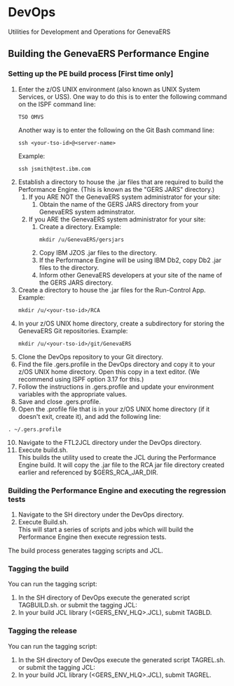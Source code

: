 # DevOps
Utilities for Development and Operations for GenevaERS

## Building the GenevaERS Performance Engine

### Setting up the PE build process [First time only]
1. Enter the z/OS UNIX environment (also known as UNIX System Services, or USS).  One way to do this is to enter the following command on the ISPF command line: 
    ```
    TSO OMVS
    ```
    Another way is to enter the following on the Git Bash command line: 
    ```
    ssh <your-tso-id>@<server-name>
    ```
    Example:
    ```
    ssh jsmith@test.ibm.com
    ```
2. Establish a directory to house the .jar files that are required to build the Performance Engine.  (This is known as the "GERS JARS" directory.)  
   1. If you ARE NOT the GenevaERS system administrator for your site: 
      1. Obtain the name of the GERS JARS directory from your GenevaERS system adminstrator.   
   2. If you ARE the GenevaERS system administrator for your site: 
      1. Create a directory.  Example: 
            ```
            mkdir /u/GenevaERS/gersjars
            ```
      2. Copy IBM JZOS .jar files to the directory. 
      3. If the Performance Engine will be using IBM Db2, copy Db2 .jar files to the directory. 
      4. Inform other GenevaERS developers at your site of the name of the GERS JARS directory. 
3. Create a directory to house the .jar files for the Run-Control App.  Example:        
    ```
    mkdir /u/<your-tso-id>/RCA
    ```
4. In your z/OS UNIX home directory, create a subdirectory for storing the GenevaERS Git repositories.  Example:
    ```
    mkdir /u/<your-tso-id>/git/GenevaERS
    ```
5. Clone the DevOps repository to your Git directory.
6. Find the file .gers.profile in the DevOps directory and copy it to your z/OS UNIX home directory. Open this copy in a text editor.  (We recommend using ISPF option 3.17 for this.)
7. Follow the instructions in .gers.profile and update your environment variables with the appropriate values.
8. Save and close .gers.profile.
9. Open the .profile file that is in your z/OS UNIX home directory (if it doesn't exit, create it), and add the following line:
```
. ~/.gers.profile
```
10. Navigate to the FTL2JCL directory under the DevOps directory.
11. Execute build.sh.  
This builds the utility used to create the JCL during the Performance Engine build. It will copy the .jar file to the RCA jar file directory created earlier and referenced by $GERS_RCA_JAR_DIR.

### Building the Performance Engine and executing the regression tests
1. Navigate to the SH directory under the DevOps directory. 
2. Execute Build.sh.  
This will start a series of scripts and jobs which will build the Performance Engine then execute regression tests.  

The build process generates tagging scripts and JCL.

### Tagging the build 

You can run the tagging script:
1. In the SH directory of DevOps execute the generated script TAGBUILD.sh.
or submit the tagging JCL:
2. In your build JCL library (<GERS_ENV_HLQ>.JCL), submit TAGBLD.

### Tagging the release 
You can run the tagging script:
1. In the SH directory of DevOps execute the generated script TAGREL.sh.
or submit the tagging JCL:
2. In your build JCL library (<GERS_ENV_HLQ>.JCL), submit TAGREL.
